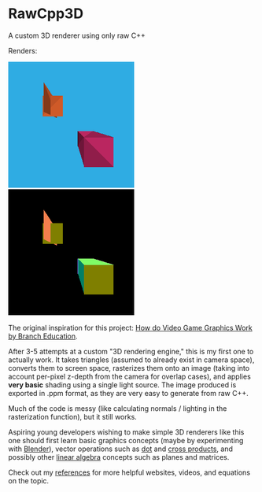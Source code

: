 # RawCpp3D
A custom 3D renderer using only raw C++

Renders:

![render0](https://github.com/thbop/RawCpp3D/blob/main/showcase/render1.png)
![normals0](https://github.com/thbop/RawCpp3D/blob/main/showcase/normals0.png)

The original inspiration for this project: [How do Video Game Graphics Work by Branch Education](https://www.youtube.com/watch?v=C8YtdC8mxTU&t=819s).

After 3-5 attempts at a custom "3D rendering engine," this is my first one to actually work. It takes triangles (assumed to already exist in camera space), converts them to screen space, rasterizes them onto an image (taking into account per-pixel z-depth from the camera for overlap cases), and applies **very basic** shading using a single light source. The image produced is exported in .ppm format, as they are very easy to generate from raw C++.

Much of the code is messy (like calculating normals / lighting in the rasterization function), but it still works.

Aspiring young developers wishing to make simple 3D renderers like this one should first learn basic graphics concepts (maybe by experimenting with [Blender](https://www.blender.org/)), vector operations such as [dot](https://www.khanacademy.org/math/multivariable-calculus/thinking-about-multivariable-function/x786f2022:vectors-and-matrices/a/dot-products-mvc) and [cross products](https://www.khanacademy.org/math/multivariable-calculus/thinking-about-multivariable-function/x786f2022:vectors-and-matrices/a/cross-products-mvc), and possibly other [linear algebra](https://www.youtube.com/playlist?list=PLZHQObOWTQDPD3MizzM2xVFitgF8hE_ab) concepts such as planes and matrices.

Check out my [references](https://github.com/thbop/RawCpp3D/blob/main/references/references.md) for more helpful websites, videos, and equations on the topic.